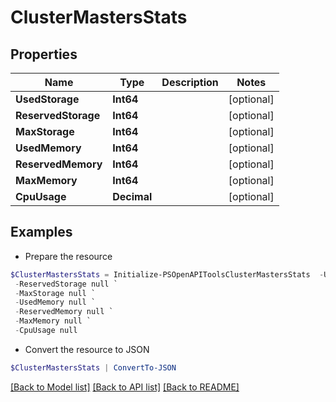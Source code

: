 # ClusterMastersStats
## Properties

Name | Type | Description | Notes
------------ | ------------- | ------------- | -------------
**UsedStorage** | **Int64** |  | [optional] 
**ReservedStorage** | **Int64** |  | [optional] 
**MaxStorage** | **Int64** |  | [optional] 
**UsedMemory** | **Int64** |  | [optional] 
**ReservedMemory** | **Int64** |  | [optional] 
**MaxMemory** | **Int64** |  | [optional] 
**CpuUsage** | **Decimal** |  | [optional] 

## Examples

- Prepare the resource
```powershell
$ClusterMastersStats = Initialize-PSOpenAPIToolsClusterMastersStats  -UsedStorage null `
 -ReservedStorage null `
 -MaxStorage null `
 -UsedMemory null `
 -ReservedMemory null `
 -MaxMemory null `
 -CpuUsage null
```

- Convert the resource to JSON
```powershell
$ClusterMastersStats | ConvertTo-JSON
```

[[Back to Model list]](../README.md#documentation-for-models) [[Back to API list]](../README.md#documentation-for-api-endpoints) [[Back to README]](../README.md)

